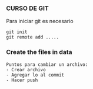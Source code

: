 ### CURSO DE GIT

Para iniciar git es necesario
```
git init
git remote add .....
```

### Create the files in data
```
Puntos para cambiar un archivo:
- Crear archivo
- Agregar lo al commit
- Hacer push